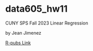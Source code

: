 # data605_hw11
CUNY SPS Fall 2023 
Linear Regression 


by Jean Jimenez


[R-pubs Link](http://rpubs.com/sleepysloth12/1110911)
